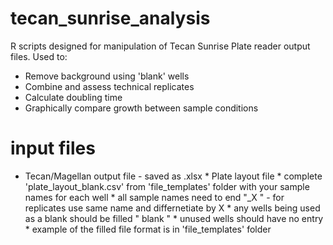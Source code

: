 # tecan_sunrise_analysis
R scripts designed for manipulation of Tecan Sunrise Plate reader output files.
Used to:
* Remove background using 'blank' wells
* Combine and assess technical replicates
* Calculate doubling time
* Graphically compare growth between sample conditions

# input files #
* Tecan/Magellan output file - saved as .xlsx
      * Plate layout file
            * complete 'plate_layout_blank.csv' from 'file_templates' folder with your sample names for each well
            * all sample names need to end "_X " - for replicates use same name and differnetiate by X
            * any wells being used as a blank should be filled " blank "
            * unused wells should have no entry
      * example of the filled file format is in 'file_templates' folder
